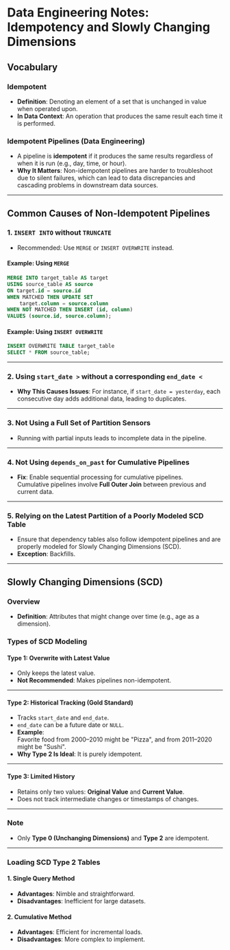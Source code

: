 
# Data Engineering Notes: Idempotency and Slowly Changing Dimensions

## Vocabulary

### Idempotent
- **Definition**: Denoting an element of a set that is unchanged in value when operated upon.
- **In Data Context**: An operation that produces the same result each time it is performed.

### Idempotent Pipelines (Data Engineering)
- A pipeline is **idempotent** if it produces the same results regardless of when it is run (e.g., day, time, or hour).
- **Why It Matters**: Non-idempotent pipelines are harder to troubleshoot due to silent failures, which can lead to data discrepancies and cascading problems in downstream data sources.

---

## Common Causes of Non-Idempotent Pipelines

### 1. **`INSERT INTO` without `TRUNCATE`**
   - Recommended: Use `MERGE` or `INSERT OVERWRITE` instead.

#### Example: Using `MERGE`
```sql
MERGE INTO target_table AS target
USING source_table AS source
ON target.id = source.id
WHEN MATCHED THEN UPDATE SET
    target.column = source.column
WHEN NOT MATCHED THEN INSERT (id, column)
VALUES (source.id, source.column);
```

#### Example: Using `INSERT OVERWRITE`
```sql
INSERT OVERWRITE TABLE target_table
SELECT * FROM source_table;
```

---

### 2. **Using `start_date >` without a corresponding `end_date <`**
- **Why This Causes Issues**: For instance, if `start_date = yesterday`, each consecutive day adds additional data, leading to duplicates.

---

### 3. **Not Using a Full Set of Partition Sensors**
- Running with partial inputs leads to incomplete data in the pipeline.

---

### 4. **Not Using `depends_on_past` for Cumulative Pipelines**
- **Fix**: Enable sequential processing for cumulative pipelines.  
  Cumulative pipelines involve **Full Outer Join** between previous and current data.

---

### 5. **Relying on the Latest Partition of a Poorly Modeled SCD Table**
- Ensure that dependency tables also follow idempotent pipelines and are properly modeled for Slowly Changing Dimensions (SCD).
- **Exception**: Backfills.

---

## Slowly Changing Dimensions (SCD)

### Overview
- **Definition**: Attributes that might change over time (e.g., age as a dimension).

### Types of SCD Modeling

#### Type 1: Overwrite with Latest Value
- Only keeps the latest value.  
- **Not Recommended**: Makes pipelines non-idempotent.

---

#### Type 2: Historical Tracking (**Gold Standard**)
- Tracks `start_date` and `end_date`.  
- `end_date` can be a future date or `NULL`.  
- **Example**:  
  Favorite food from 2000–2010 might be "Pizza", and from 2011–2020 might be "Sushi".
- **Why Type 2 Is Ideal**: It is purely idempotent.

---

#### Type 3: Limited History
- Retains only two values: **Original Value** and **Current Value**.  
- Does not track intermediate changes or timestamps of changes.

---

### Note
- Only **Type 0 (Unchanging Dimensions)** and **Type 2** are idempotent.

---

### Loading SCD Type 2 Tables

#### 1. **Single Query Method**
- **Advantages**: Nimble and straightforward.  
- **Disadvantages**: Inefficient for large datasets.

#### 2. **Cumulative Method**
- **Advantages**: Efficient for incremental loads.  
- **Disadvantages**: More complex to implement.
